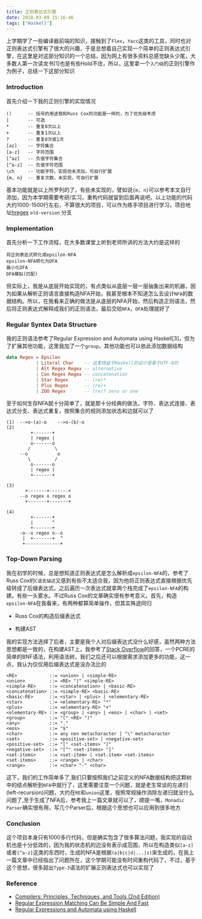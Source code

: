 ```yaml
---
title: 正则表达式引擎
date: 2018-03-09 15:16:46
tags: ["Haskell"]
---
```


上学期学了一些编译器前端的知识，接触到了`Flex`，`Yacc`这类的工具，同时也对正则表达式引擎有了很大的兴趣，于是总想着自己实现一个简单的正则表达式引擎，在这里是对这部分知识的一个总结，因为网上有很多资料总感觉缺头少尾，大多数人第一次读龙书[1]也是有些Hold不住，所以，这里拿一个`入门级`的正则引擎作为例子，总结一下这部分知识
<!--more-->

### Introduction

首先介绍一下我的正则引擎的实现情况

```
()      -- 括号的用途我和Russ Cox的功能是一样的，为了优先级考虑
|       -- 可选
*       -- 重复0次以上
+       -- 重复1次以上
?       -- 重复0次或1次
[az]    -- 字符集合
[a-z]   -- 字符范围
[^az]   -- 负值字符集合
[^a-z]  -- 负值字符范围
\ch     -- 功能字符，实现但未添加，可自行扩展
{m, n}  -- 重复次数，未实现，可自行扩展
```

基本功能就是以上所罗列的了，有些未实现的，譬如说`{m, n}`可以参考本文自行添加，因为本学期需要考研/实习，重构代码就留到后面再说吧，以上功能的代码大约1000-1500行左右，不算很大的项目，可以作为练手项目进行学习，项目地址[hregex](https://github.com/higuoxing/Haskell-Re) `old-version` 分支

### Implementation

首先分析一下工作流程，在大多数课堂上听到老师所讲的方法大约是这样的

```
将正则表达式转化成epsilon-NFA
epsilon-NFA转化为DFA
最小化DFA
DFA模拟(匹配)
```

但实际上，我是从底层开始实现的，有点类似从底层一层一层抽象出来的机器，因为如果从解析正则语言直接构造NFA开始，我甚至根本不知道怎么去设计`NFA`的数据结构。所以，在我看来正确的做法是从底层的NFA开始，然后构造正则语法，然后将正则表达式解释成我们的正则语法，最后交给`NFA`，`DFA`处理就好了

### Regular Syntex Data Structure

我的正则语法参考了Regular Expression and Automata using Haskell[3]，但为了扩展其他功能，这里我加了一个`group`，其他功能也可以依此添加数据结构

```haskell
data Regex = Epsilon
           | Literal Char    -- 这里得益于Haskell的设计是基于UTF-8的
           | Alt Regex Regex -- alternative
           | Con Regex Regex -- concatenation
           | Star Regex      -- (re)*
           | Plus Regex      -- (re)+
           | ZOO Regex       -- (re)? zero or one
```

至于如何生存NFA就十分简单了，就是那十分经典的做法，字符、表达式连接、表达式分支、表达式重复，按照集合的规则添加状态和边就可以了

```
(1)  -->o-(a)-o    -->o-(b)-o
(2)
         +-------+
         | regex |
         o-------o
        /         \
     --o           o
        \         /
         o-------o
         | regex |
         +-------+

(3)
       +-------+-------+
     --o regex o regex o
       +-------+-------+

(4)
         +-------+
         |       ^
         +-------+
     -o--o regex o--o
      |  +-------+  ^
      +-------------+

```

### Top-Down Parsing

我在初学的时候，总是想知道正则表达式是怎么解析成`epsilon-NFA`的，参考了Russ Cox的`C语言描述`又感到有些不太适合我，因为他将正则表达式直接根据优先级转成了后缀表达式，之后遍历一次表达式就拿两个栈完成了`epsilon-NFA`的构建。有些一头雾水。不过Russ Cox的文章确实很有参考意义。首先，构造`epsilon-NFA`在我看来，有两种都算简单操作，但其实殊途同归

* Russ Cox的构造后缀表达式

* 构建AST

我的实现方法选择了后者，主要是我个人对后缀表达式没什么好感，虽然两种方法思想都是一致的，在构建AST上，我参考了[Stack Overflow](https://stackoverflow.com/questions/1435411/what-is-the-bnf-for-a-regex-in-order-to-write-a-full-or-partial-parser)的回答，一个PCRE的简单的BNF语法，利用语法树，我们之后还可以根据需求添加更多的功能，这一点，我认为仅仅用后缀表达式是没办法比的

```
<RE>            ::= <union> | <simple-RE>
<union>         ::= <RE> "|" <simple-RE>
<simple-RE>     ::= <concatenation> | <basic-RE>
<concatenation> ::= <simple-RE> <basic-RE>
<basic-RE>      ::= <star> | <plus> | <elementary-RE>
<star>          ::= <elementary-RE> "*"
<plus>          ::= <elementary-RE> "+"
<elementary-RE> ::= <group> | <any> | <eos> | <char> | <set>
<group>         ::= "(" <RE> ")"
<any>           ::= "."
<eos>           ::= "$"
<char>          ::= any non metacharacter | "\" metacharacter
<set>           ::= <positive-set> | <negative-set>
<positive-set>  ::= "[" <set-items> "]"
<negative-set>  ::= "[^" <set-items> "]"
<set-items>     ::= <set-item> | <set-item> <set-items>
<set-items>     ::= <range> | <char>
<range>         ::= <char> "-" <char>
```

这下，我们的工作简单多了,我们只要按照我们之前定义的NFA数据结构把这颗树中的结点解析到`NFA`中就行了，这里需要注意一个问题，就是老生常谈的左递归(left-recursion)问题，大约在`RE`和`union`这里，按照常规操作消除左递归就没什么问题了,至于生成了NFA后，参考我上一篇文章就可以了，顺提一嘴，`Monadic Parser`确实很有用，写几个Parser后，根据这个思想也可以应用到很多地方

### Conclusion

这个项目本身只有1000多行代码，但是确实包含了很多算法问题，我实现的自动机也是十分低效的，因为我的状态机的边没有表示成范围，所以在构造类似`[a-z]`或者`[^a-z]`这类的东西时，生成的NFA是根据`(a|b|c|d|...|z)`来生成的，在我上一篇文章中已经指出了问题所在，这个学期可能没有时间重构代码了，不过，基于这个思想，很多超出`Type-3`语法的扩展正则表达式也可以实现了

### Reference

* [Compilers: Principles, Techniques, and Tools (2nd Edition)](https://www.amazon.com/Compilers-Principles-Techniques-Tools-2nd/dp/0321486811)
* [Regular Expression Matching Can Be Simple And Fast](https://swtch.com/~rsc/regexp/regexp1.html)
* [Regular Expressions and Automata using Haskell](https://www.cs.kent.ac.uk/people/staff/sjt/craft2e/regExp.pdf)

